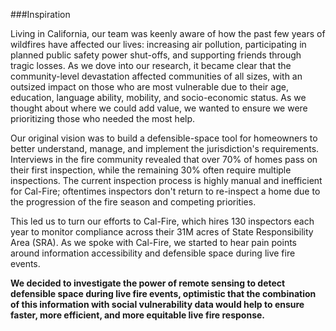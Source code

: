 ###Inspiration

Living in California, our team was keenly aware of how the past few years of wildfires have affected our lives: increasing air pollution, participating in planned public safety power shut-offs, and supporting friends through tragic losses. As we dove into our research, it became clear that the community-level devastation affected communities of all sizes, with an outsized impact on those who are most vulnerable due to their age, education, language ability, mobility, and socio-economic status. As we thought about where we could add value, we wanted to ensure we were prioritizing those who needed the most help. 

Our original vision was to build a defensible-space tool for homeowners to better understand, manage, and implement the jurisdiction's requirements. Interviews in the fire community revealed that over 70% of homes pass on their first inspection, while the remaining 30% often require multiple inspections. The current inspection process is highly manual and inefficient for Cal-Fire; oftentimes inspectors don't return to re-inspect a home due to the progression of the fire season and competing priorities.

This led us to turn our efforts to Cal-Fire, which hires 130 inspectors each year to monitor compliance across their 31M acres of State Responsibility Area (SRA). As we spoke with Cal-Fire, we started to hear pain points around information accessibility and defensible space during live fire events.  

**We decided to investigate the power of remote sensing to detect defensible space during live fire events, optimistic that the combination of this information with social vulnerability data would help to ensure faster, more efficient, and more equitable live fire response.**

